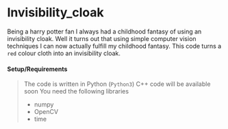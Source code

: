 # Invisibility_cloak

Being a harry potter fan I always had a childhood fantasy of using an invisibility cloak. Well it turns out that 
using simple computer vision techniques I can now actually fulfill my childhood fantasy. 
This code turns a `red` colour cloth into an invisibility cloak.

#### Setup/Requirements

> The code is written in Python (`Python3`)
> C++ code will be available soon
> You need the following libraries
> - numpy
> - OpenCV
> - time

